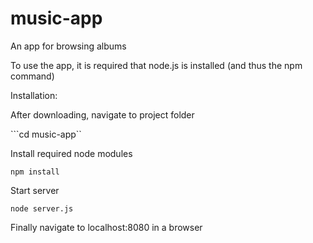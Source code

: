 # music-app
An app for browsing albums

To use the app, it is required that node.js is installed (and thus the npm command)

Installation:

After downloading, navigate to project folder

```cd music-app``

Install required node modules

```npm install```

Start server

```node server.js```

Finally navigate to localhost:8080 in a browser
